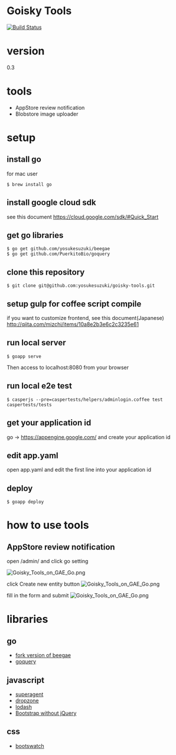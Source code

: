 Goisky Tools
==========

[![Build Status](https://travis-ci.org/yosukesuzuki/goisky-tools.svg?branch=master)](https://travis-ci.org/yosukesuzuki/goisky-tools)

# version
0.3

# tools
- AppStore review notification
- Blobstore image uploader


# setup
## install go
for mac user

```
$ brew install go
```
## install google cloud sdk
see this document
https://cloud.google.com/sdk/#Quick_Start

## get go libraries
```
$ go get github.com/yosukesuzuki/beegae
$ go get github.com/PuerkitoBio/goquery
```

## clone this repository
```
$ git clone git@github.com:yosukesuzuki/goisky-tools.git
```

## setup gulp for coffee script compile
if you want to customize frontend, see this document(Japanese)
http://qiita.com/mizchi/items/10a8e2b3e6c2c3235e61

## run local server
```
$ goapp serve
```

Then access to localhost:8080 from your browser

## run local e2e test
```
$ casperjs --pre=caspertests/helpers/adminlogin.coffee test caspertests/tests
```

## get your application id
go -> https://appengine.google.com/ and create your application id

## edit app.yaml
open app.yaml and edit the first line into your application id

## deploy
```
$ goapp deploy
```

# how to use tools
## AppStore review notification
open /admin/ and click go setting

![Goisky_Tools_on_GAE_Go.png](https://qiita-image-store.s3.amazonaws.com/0/45686/c3db4890-c40d-a42e-edf8-45a0c9fe8935.png "Goisky_Tools_on_GAE_Go.png")

click Create new entity button
![Goisky_Tools_on_GAE_Go.png](https://qiita-image-store.s3.amazonaws.com/0/45686/0aee7755-a3b1-1357-02aa-6c8aa3b56606.png "Goisky_Tools_on_GAE_Go.png")

fill in the form and submit
![Goisky_Tools_on_GAE_Go.png](https://qiita-image-store.s3.amazonaws.com/0/45686/2c79525a-fbe3-9226-a10f-7997c6abf03e.png "Goisky_Tools_on_GAE_Go.png")



# libraries
## go
- [fork version of beegae](https://github.com/yosukesuzuki/beegae)
- [goquery](https://github.com/PuerkitoBio/goquery)

## javascript
- [superagent](https://github.com/visionmedia/superagent)
- [dropzone](http://www.dropzonejs.com/)
- [lodash](https://lodash.com/)
- [Bootstrap without jQuery](https://github.com/tagawa/bootstrap-without-jquery)

## css
- [bootswatch](http://bootswatch.com/)
